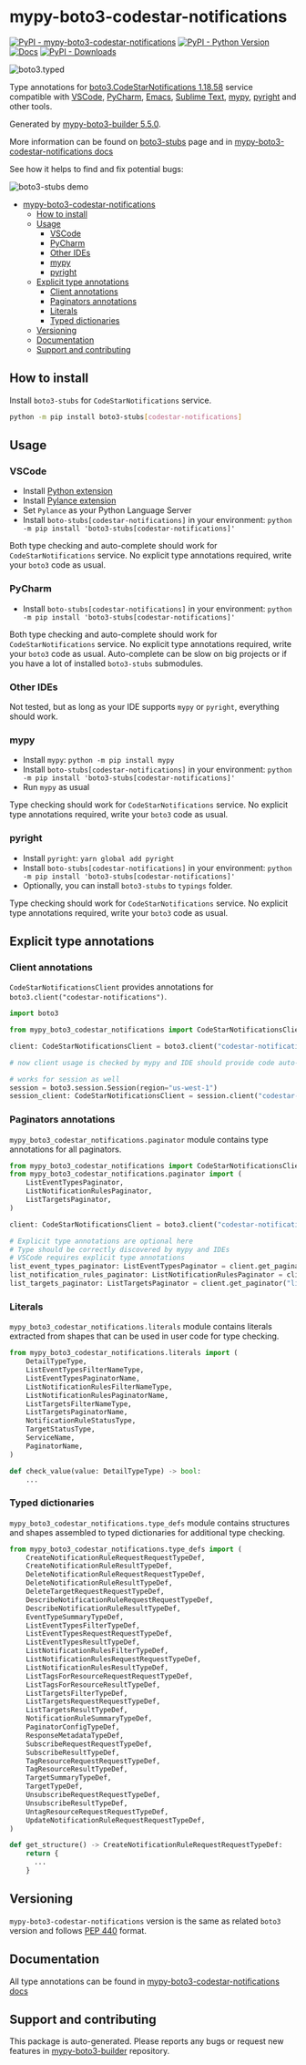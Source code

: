 <a id="mypy-boto3-codestar-notifications"></a>

# mypy-boto3-codestar-notifications

[![PyPI - mypy-boto3-codestar-notifications](https://img.shields.io/pypi/v/mypy-boto3-codestar-notifications.svg?color=blue)](https://pypi.org/project/mypy-boto3-codestar-notifications)
[![PyPI - Python Version](https://img.shields.io/pypi/pyversions/mypy-boto3-codestar-notifications.svg?color=blue)](https://pypi.org/project/mypy-boto3-codestar-notifications)
[![Docs](https://img.shields.io/readthedocs/mypy-boto3-builder.svg?color=blue)](https://mypy-boto3-builder.readthedocs.io/)
[![PyPI - Downloads](https://img.shields.io/pypi/dw/mypy-boto3-codestar-notifications?color=blue)](https://pypistats.org/packages/mypy-boto3-codestar-notifications)

![boto3.typed](https://github.com/vemel/mypy_boto3_builder/raw/master/logo.png)

Type annotations for
[boto3.CodeStarNotifications 1.18.58](https://boto3.amazonaws.com/v1/documentation/api/1.18.58/reference/services/codestar-notifications.html#CodeStarNotifications)
service compatible with [VSCode](https://code.visualstudio.com/),
[PyCharm](https://www.jetbrains.com/pycharm/),
[Emacs](https://www.gnu.org/software/emacs/),
[Sublime Text](https://www.sublimetext.com/),
[mypy](https://github.com/python/mypy),
[pyright](https://github.com/microsoft/pyright) and other tools.

Generated by
[mypy-boto3-builder 5.5.0](https://github.com/vemel/mypy_boto3_builder).

More information can be found on
[boto3-stubs](https://pypi.org/project/boto3-stubs/) page and in
[mypy-boto3-codestar-notifications docs](https://vemel.github.io/boto3_stubs_docs/mypy_boto3_codestar_notifications/)

See how it helps to find and fix potential bugs:

![boto3-stubs demo](https://github.com/vemel/mypy_boto3_builder/raw/master/demo.gif)

- [mypy-boto3-codestar-notifications](#mypy-boto3-codestar-notifications)
  - [How to install](#how-to-install)
  - [Usage](#usage)
    - [VSCode](#vscode)
    - [PyCharm](#pycharm)
    - [Other IDEs](#other-ides)
    - [mypy](#mypy)
    - [pyright](#pyright)
  - [Explicit type annotations](#explicit-type-annotations)
    - [Client annotations](#client-annotations)
    - [Paginators annotations](#paginators-annotations)
    - [Literals](#literals)
    - [Typed dictionaries](#typed-dictionaries)
  - [Versioning](#versioning)
  - [Documentation](#documentation)
  - [Support and contributing](#support-and-contributing)

<a id="how-to-install"></a>

## How to install

Install `boto3-stubs` for `CodeStarNotifications` service.

```bash
python -m pip install boto3-stubs[codestar-notifications]
```

<a id="usage"></a>

## Usage

<a id="vscode"></a>

### VSCode

- Install
  [Python extension](https://marketplace.visualstudio.com/items?itemName=ms-python.python)
- Install
  [Pylance extension](https://marketplace.visualstudio.com/items?itemName=ms-python.vscode-pylance)
- Set `Pylance` as your Python Language Server
- Install `boto-stubs[codestar-notifications]` in your environment:
  `python -m pip install 'boto3-stubs[codestar-notifications]'`

Both type checking and auto-complete should work for `CodeStarNotifications`
service. No explicit type annotations required, write your `boto3` code as
usual.

<a id="pycharm"></a>

### PyCharm

- Install `boto-stubs[codestar-notifications]` in your environment:
  `python -m pip install 'boto3-stubs[codestar-notifications]'`

Both type checking and auto-complete should work for `CodeStarNotifications`
service. No explicit type annotations required, write your `boto3` code as
usual. Auto-complete can be slow on big projects or if you have a lot of
installed `boto3-stubs` submodules.

<a id="other-ides"></a>

### Other IDEs

Not tested, but as long as your IDE supports `mypy` or `pyright`, everything
should work.

<a id="mypy"></a>

### mypy

- Install `mypy`: `python -m pip install mypy`
- Install `boto-stubs[codestar-notifications]` in your environment:
  `python -m pip install 'boto3-stubs[codestar-notifications]'`
- Run `mypy` as usual

Type checking should work for `CodeStarNotifications` service. No explicit type
annotations required, write your `boto3` code as usual.

<a id="pyright"></a>

### pyright

- Install `pyright`: `yarn global add pyright`
- Install `boto-stubs[codestar-notifications]` in your environment:
  `python -m pip install 'boto3-stubs[codestar-notifications]'`
- Optionally, you can install `boto3-stubs` to `typings` folder.

Type checking should work for `CodeStarNotifications` service. No explicit type
annotations required, write your `boto3` code as usual.

<a id="explicit-type-annotations"></a>

## Explicit type annotations

<a id="client-annotations"></a>

### Client annotations

`CodeStarNotificationsClient` provides annotations for
`boto3.client("codestar-notifications")`.

```python
import boto3

from mypy_boto3_codestar_notifications import CodeStarNotificationsClient

client: CodeStarNotificationsClient = boto3.client("codestar-notifications")

# now client usage is checked by mypy and IDE should provide code auto-complete

# works for session as well
session = boto3.session.Session(region="us-west-1")
session_client: CodeStarNotificationsClient = session.client("codestar-notifications")
```

<a id="paginators-annotations"></a>

### Paginators annotations

`mypy_boto3_codestar_notifications.paginator` module contains type annotations
for all paginators.

```python
from mypy_boto3_codestar_notifications import CodeStarNotificationsClient
from mypy_boto3_codestar_notifications.paginator import (
    ListEventTypesPaginator,
    ListNotificationRulesPaginator,
    ListTargetsPaginator,
)

client: CodeStarNotificationsClient = boto3.client("codestar-notifications")

# Explicit type annotations are optional here
# Type should be correctly discovered by mypy and IDEs
# VSCode requires explicit type annotations
list_event_types_paginator: ListEventTypesPaginator = client.get_paginator("list_event_types")
list_notification_rules_paginator: ListNotificationRulesPaginator = client.get_paginator("list_notification_rules")
list_targets_paginator: ListTargetsPaginator = client.get_paginator("list_targets")
```

<a id="literals"></a>

### Literals

`mypy_boto3_codestar_notifications.literals` module contains literals extracted
from shapes that can be used in user code for type checking.

```python
from mypy_boto3_codestar_notifications.literals import (
    DetailTypeType,
    ListEventTypesFilterNameType,
    ListEventTypesPaginatorName,
    ListNotificationRulesFilterNameType,
    ListNotificationRulesPaginatorName,
    ListTargetsFilterNameType,
    ListTargetsPaginatorName,
    NotificationRuleStatusType,
    TargetStatusType,
    ServiceName,
    PaginatorName,
)

def check_value(value: DetailTypeType) -> bool:
    ...
```

<a id="typed-dictionaries"></a>

### Typed dictionaries

`mypy_boto3_codestar_notifications.type_defs` module contains structures and
shapes assembled to typed dictionaries for additional type checking.

```python
from mypy_boto3_codestar_notifications.type_defs import (
    CreateNotificationRuleRequestRequestTypeDef,
    CreateNotificationRuleResultTypeDef,
    DeleteNotificationRuleRequestRequestTypeDef,
    DeleteNotificationRuleResultTypeDef,
    DeleteTargetRequestRequestTypeDef,
    DescribeNotificationRuleRequestRequestTypeDef,
    DescribeNotificationRuleResultTypeDef,
    EventTypeSummaryTypeDef,
    ListEventTypesFilterTypeDef,
    ListEventTypesRequestRequestTypeDef,
    ListEventTypesResultTypeDef,
    ListNotificationRulesFilterTypeDef,
    ListNotificationRulesRequestRequestTypeDef,
    ListNotificationRulesResultTypeDef,
    ListTagsForResourceRequestRequestTypeDef,
    ListTagsForResourceResultTypeDef,
    ListTargetsFilterTypeDef,
    ListTargetsRequestRequestTypeDef,
    ListTargetsResultTypeDef,
    NotificationRuleSummaryTypeDef,
    PaginatorConfigTypeDef,
    ResponseMetadataTypeDef,
    SubscribeRequestRequestTypeDef,
    SubscribeResultTypeDef,
    TagResourceRequestRequestTypeDef,
    TagResourceResultTypeDef,
    TargetSummaryTypeDef,
    TargetTypeDef,
    UnsubscribeRequestRequestTypeDef,
    UnsubscribeResultTypeDef,
    UntagResourceRequestRequestTypeDef,
    UpdateNotificationRuleRequestRequestTypeDef,
)

def get_structure() -> CreateNotificationRuleRequestRequestTypeDef:
    return {
      ...
    }
```

<a id="versioning"></a>

## Versioning

`mypy-boto3-codestar-notifications` version is the same as related `boto3`
version and follows [PEP 440](https://www.python.org/dev/peps/pep-0440/)
format.

<a id="documentation"></a>

## Documentation

All type annotations can be found in
[mypy-boto3-codestar-notifications docs](https://vemel.github.io/boto3_stubs_docs/mypy_boto3_codestar_notifications/)

<a id="support-and-contributing"></a>

## Support and contributing

This package is auto-generated. Please reports any bugs or request new features
in [mypy-boto3-builder](https://github.com/vemel/mypy_boto3_builder/issues/)
repository.
